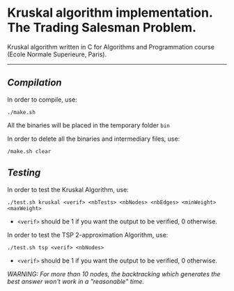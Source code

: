 # Kruskal algorithm implementation. The Trading Salesman Problem. #

Kruskal algorithm written in C for Algorithms and Programmation course (Ecole Normale Superieure, Paris).

---
## _Compilation_ ##

In order to compile, use:

`./make.sh`

All the binaries will be placed in the temporary folder `bin`  

In order to delete all the binaries and intermediary files, use:

`/make.sh clear`

## _Testing_ ##

In order to test the Kruskal Algorithm, use:

`./test.sh kruskal <verif> <nbTests> <nbNodes> <nbEdges> <minWeight> <maxWeight>`

- `<verif>` should be 1 if you want the output to be verified, 0 otherwise.

In order to test the TSP 2-approximation Algorithm, use:

`./test.sh tsp <verif> <nbNodes>`

- `<verif>` should be 1 if you want the output to be verified, 0 otherwise.

_WARNING: For more than 10 nodes, the backtracking which generates the best answer won't work in a "reasonable" time._
